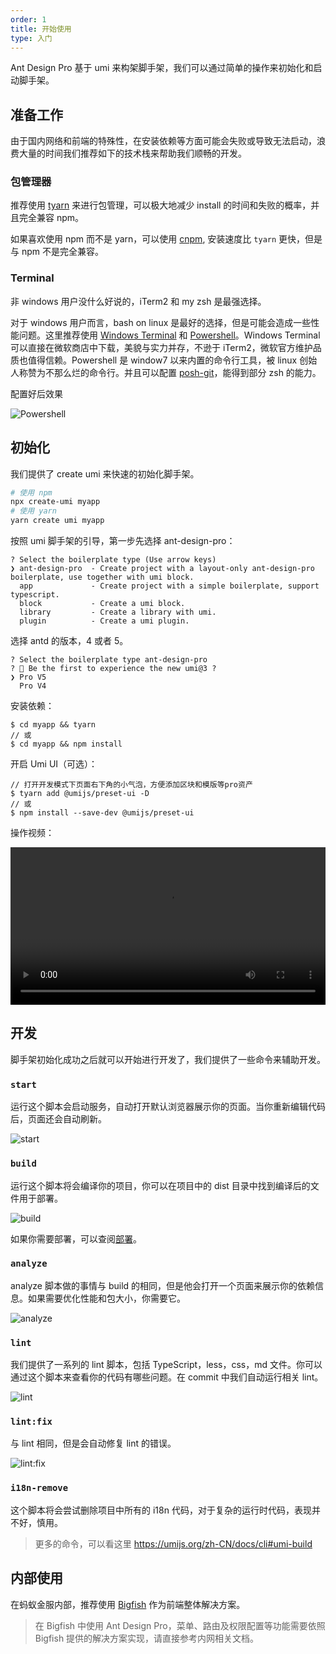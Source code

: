```yaml
---
order: 1
title: 开始使用
type: 入门
---
```


Ant Design Pro 基于 umi 来构架脚手架，我们可以通过简单的操作来初始化和启动脚手架。

## 准备工作

由于国内网络和前端的特殊性，在安装依赖等方面可能会失败或导致无法启动，浪费大量的时间我们推荐如下的技术栈来帮助我们顺畅的开发。

### 包管理器

推荐使用 [tyarn](https://www.npmjs.com/package/tyarn) 来进行包管理，可以极大地减少 install 的时间和失败的概率，并且完全兼容 npm。

如果喜欢使用 npm 而不是 yarn，可以使用 [cnpm](https://www.npmjs.com/package/cnpm), 安装速度比 `tyarn` 更快，但是与 npm 不是完全兼容。

### Terminal

非 windows 用户没什么好说的，iTerm2 和 my zsh 是最强选择。

对于 windows 用户而言，bash on linux 是最好的选择，但是可能会造成一些性能问题。这里推荐使用 [Windows Terminal](https://github.com/microsoft/terminal) 和 [Powershell](https://github.com/PowerShell/Powershell)。Windows Terminal 可以直接在微软商店中下载，美貌与实力并存，不逊于 iTerm2，微软官方维护品质也值得信赖。Powershell 是 window7 以来内置的命令行工具，被 linux 创始人称赞为不那么烂的命令行。并且可以配置 [posh-git](http://dahlbyk.github.io/posh-git/)，能得到部分 zsh 的能力。

配置好后效果

![Powershell](https://store-images.s-microsoft.com/image/apps.49728.13926773940052066.d057d8b2-5284-497c-95a9-c3db62fd5ed8.9fe6d0d6-c148-4742-8275-61d2d69a7ab1?w=1399&h=810&q=90&format=jpg)

## 初始化

我们提供了 create umi 来快速的初始化脚手架。

```bash
# 使用 npm
npx create-umi myapp
# 使用 yarn
yarn create umi myapp
```

按照 umi 脚手架的引导，第一步先选择 ant-design-pro：

```shell
? Select the boilerplate type (Use arrow keys)
❯ ant-design-pro  - Create project with a layout-only ant-design-pro boilerplate, use together with umi block.
  app             - Create project with a simple boilerplate, support typescript.
  block           - Create a umi block.
  library         - Create a library with umi.
  plugin          - Create a umi plugin.
```

选择 antd 的版本，4 或者 5。

```shell
? Select the boilerplate type ant-design-pro
? 🧙 Be the first to experience the new umi@3 ?
❯ Pro V5
  Pro V4
```

安装依赖：

```shell
$ cd myapp && tyarn
// 或
$ cd myapp && npm install
```

开启 Umi UI（可选）：

```shell
// 打开开发模式下页面右下角的小气泡，方便添加区块和模版等pro资产
$ tyarn add @umijs/preset-ui -D
// 或
$ npm install --save-dev @umijs/preset-ui
```

操作视频：

<video src="https://gw.alipayobjects.com/os/antfincdn/0wSaPUs36y/My%252520Sequence_1.mp4" controls width="100%"></video>

## 开发

脚手架初始化成功之后就可以开始进行开发了，我们提供了一些命令来辅助开发。

### `start`

运行这个脚本会启动服务，自动打开默认浏览器展示你的页面。当你重新编辑代码后，页面还会自动刷新。

![start](https://gw.alipayobjects.com/zos/antfincdn/1x2QB6onvP/74FDD893-9DBD-4A8F-BB70-C0649189BA3C.png)

### `build`

运行这个脚本将会编译你的项目，你可以在项目中的 dist 目录中找到编译后的文件用于部署。

![build](https://gw.alipayobjects.com/zos/antfincdn/DVK9LCd9Te/75ED2D26-2984-4A8C-886D-C106D9BE4B70.png)

如果你需要部署，可以查阅[部署](/docs/deploy-cn)。

### `analyze`

analyze 脚本做的事情与 build 的相同，但是他会打开一个页面来展示你的依赖信息。如果需要优化性能和包大小，你需要它。

![analyze](https://gw.alipayobjects.com/zos/antfincdn/ZTXFIYGGr%24/F8302DCB-DA37-4EDE-B6FF-76E35F727BBC.png)

### `lint`

我们提供了一系列的 lint 脚本，包括 TypeScript，less，css，md 文件。你可以通过这个脚本来查看你的代码有哪些问题。在 commit 中我们自动运行相关 lint。

![lint](https://gw.alipayobjects.com/zos/antfincdn/bUQ%24NATOiD/AEA3029A-4B88-4BEF-9C37-166BB32442A4.png)

### `lint:fix`

与 lint 相同，但是会自动修复 lint 的错误。

![lint:fix](https://gw.alipayobjects.com/zos/antfincdn/v%24E7PNxq%24R/210AAD0A-0CA1-47F3-9397-85EBD9CD4152.png)

### `i18n-remove`

这个脚本将会尝试删除项目中所有的 i18n 代码，对于复杂的运行时代码，表现并不好，慎用。

> 更多的命令，可以看这里 https://umijs.org/zh-CN/docs/cli#umi-build

## 内部使用

在蚂蚁金服内部，推荐使用 [Bigfish](https://bigfish.antfin-inc.com/doc/getting-started) 作为前端整体解决方案。

> 在 Bigfish 中使用 Ant Design Pro，菜单、路由及权限配置等功能需要依照 Bigfish 提供的解决方案实现，请直接参考内网相关文档。
